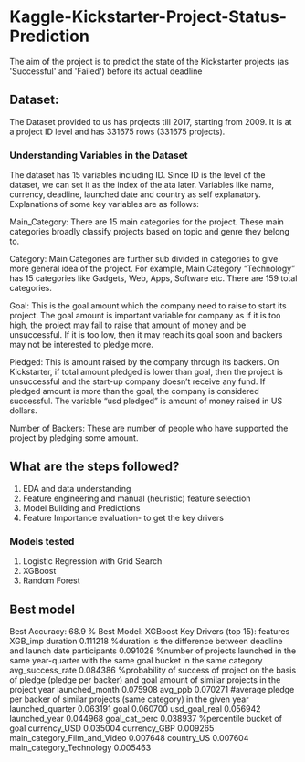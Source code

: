 # Kaggle-Kickstarter-Project-Status-Prediction

The aim of the project is to predict the state of the Kickstarter projects (as 'Successful' and 'Failed') before its actual deadline

## Dataset:
The Dataset provided to us has projects till 2017, starting from 2009.
It is at a project ID level and has 331675 rows (331675 projects).

### Understanding Variables in the Dataset

The dataset has 15 variables including ID. Since ID is the level of the dataset, we can set it as the index of the ata later. Variables like name, currency, deadline, launched date and country as self explanatory. Explanations of some key variables are as follows:

Main_Category: There are 15 main categories for the project. These main categories broadly classify projects based on topic and genre they belong to.

Category: Main Categories are further sub divided in categories to give more general idea of the project. For example, Main Category “Technology” has 15 categories like Gadgets, Web, Apps, Software etc. There are 159 total categories.

Goal: This is the goal amount which the company need to raise to start its project. The goal amount is important variable for company as if it is too high, the project may fail to raise that amount of money and be unsuccessful. If it is too low, then it may reach its goal soon and backers may not be interested to pledge more.

Pledged: This is amount raised by the company through its backers. On Kickstarter, if total amount pledged is lower than goal, then the project is unsuccessful and the start-up company doesn’t receive any fund. If pledged amount is more than the goal, the company is considered successful. The variable “usd pledged” is amount of money raised in US dollars.

Number of Backers: These are number of people who have supported the project by pledging some amount.

## What are the steps followed?
1. EDA and data understanding
2. Feature engineering and manual (heuristic) feature selection
3. Model Building and Predictions
4. Feature Importance evaluation- to get the key drivers

### Models tested
1. Logistic Regression with Grid Search
2. XGBoost
3. Random Forest

## Best model 
Best Accuracy: 68.9 %
Best Model: XGBoost
Key Drivers (top 15):
features	XGB_imp
	duration	0.111218   %duration is the difference between deadline and launch date
	participants	0.091028 %number of projects launched in the same year-quarter with the same goal bucket in the same category
	avg_success_rate	0.084386 %probability of success of project on the basis of pledge (pledge per backer) and goal amount of similar projects in the project year
	launched_month	0.075908
	avg_ppb	0.070271 #average pledge per backer of similar projects (same category) in the given year
	launched_quarter	0.063191
	goal	0.060700
	usd_goal_real	0.056942
	launched_year	0.044968
	goal_cat_perc	0.038937 %percentile bucket of goal
	currency_USD	0.035004
	currency_GBP	0.009265
	main_category_Film_and_Video	0.007648
	country_US	0.007604
	main_category_Technology	0.005463
